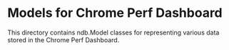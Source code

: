 Models for Chrome Perf Dashboard
========

This directory contains ndb.Model classes for representing various data
stored in the Chrome Perf Dashboard.

